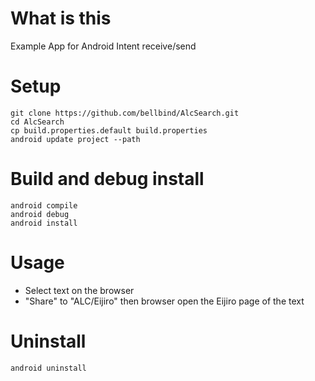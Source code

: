 # What is this

Example App for Android Intent receive/send

# Setup

    git clone https://github.com/bellbind/AlcSearch.git
    cd AlcSearch
    cp build.properties.default build.properties
    android update project --path

# Build and debug install

    android compile
    android debug
    android install

# Usage

- Select text on the browser
- "Share" to "ALC/Eijiro" then browser open the Eijiro page of the text

# Uninstall

    android uninstall

